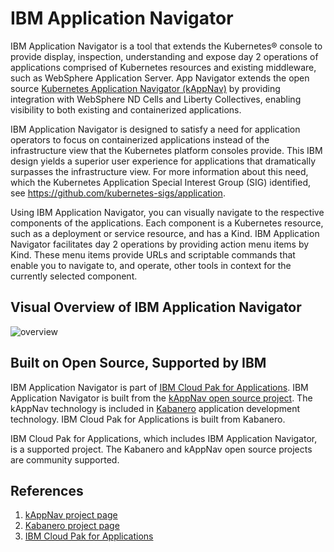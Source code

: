 # IBM Application Navigator

IBM Application Navigator is a tool that extends the Kubernetes® console to provide display, inspection, understanding and expose day 2 operations of applications comprised of Kubernetes resources and existing middleware, such as WebSphere Application Server. App Navigator extends the open source [Kubernetes Application Navigator (kAppNav)](https://kappnav.io) by providing integration with WebSphere ND Cells and Liberty Collectives, enabling visibility to both existing and containerized applications.

IBM Application Navigator is designed to satisfy a need for application operators to focus on containerized applications instead of the infrastructure view that the Kubernetes platform consoles provide. This IBM design yields a superior user experience for applications that dramatically surpasses the infrastructure view. For more information about this need, which the Kubernetes Application Special Interest Group (SIG) identified, see https://github.com/kubernetes-sigs/application.

Using IBM Application Navigator, you can visually navigate to the respective components of the applications. Each component is a Kubernetes resource, such as a deployment or service resource, and has a Kind. IBM Application Navigator facilitates day 2 operations by providing action menu items by Kind. These menu items provide URLs and scriptable commands that enable you to navigate to, and operate, other tools in context for the currently selected component.

## Visual Overview of IBM Application Navigator 

![overview](https://github.com/IBM/appnav/blob/master/images/appnav-screens.png)

## Built on Open Source, Supported by IBM

IBM Application Navigator is part of 
[IBM Cloud Pak for Applications](https://www.ibm.com/support/knowledgecenter/SSCSJL/welcome.html).  IBM Application Navigator is built from the [kAppNav open source project](https://github.com/kappnav).  The kAppNav technology is included in [Kabanero]((https://kabanero.io/)) application development technology.  IBM Cloud Pak for Applications is built from Kabanero.  

IBM Cloud Pak for Applications, which includes IBM Application Navigator, is a supported project.  The Kabanero and kAppNav open source projects are community supported. 

## References 

1. [kAppNav project page](https://kappnav.io)
1. [Kabanero project page](https://kabanero.io/)
1. [IBM Cloud Pak for Applications](https://www.ibm.com/support/knowledgecenter/SSCSJL/welcome.html)
